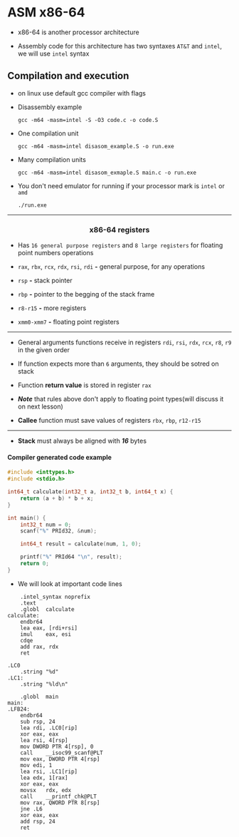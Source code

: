 # __ASM x86-64__

- x86-64 is another processor architecture

- Assembly code for this architecture has two syntaxes `AT&T` and `intel`, we will use `intel` syntax

## Compilation and execution

- on linux use default gcc compiler with flags 

- Disassembly example

      gcc -m64 -masm=intel -S -O3 code.c -o code.S

- One compilation unit

      gcc -m64 -masm=intel disasom_example.S -o run.exe

- Many compilation units

      gcc -m64 -masm=intel disasom_exmaple.S main.c -o run.exe

- You don't need emulator for running if your processor mark is `intel` or `amd`

      ./run.exe

---------------------------

### <center>__x86-64__ registers</center>

- Has `16 general purpose registers` and `8 large registers` for floating point numbers operations

- `rax`, `rbx`, `rcx`, `rdx`, `rsi`, `rdi` __-__ general purpose, for any operations

- `rsp` __-__ stack pointer

- `rbp` __-__ pointer to the begging of the stack frame

- `r8-r15` __-__ more registers

- `xmm0-xmm7` __-__ floating point registers

-----------------

- General arguments functions receive in registers `rdi`, `rsi`, `rdx`, `rcx`, `r8`, `r9` in the given order

- If function expects more than `6` arguments, they should be sotred on stack

- Function __return value__ is stored in register `rax`

- ___Note___ that rules above don't apply to floating point types(will discuss it on next lesson)

- __Callee__ function must save values of registers `rbx`, `rbp`, `r12-r15`

-----------------

- __Stack__ must always be aligned with ___16___ bytes

#### Compiler generated code example

```C
#include <inttypes.h>
#include <stdio.h>

int64_t calculate(int32_t a, int32_t b, int64_t x) {
    return (a + b) * b + x;
}

int main() {
    int32_t num = 0;
    scanf("%" PRId32, &num);

    int64_t result = calculate(num, 1, 0);

    printf("%" PRId64 "\n", result);
    return 0;
}
```

- We will look at important code lines

```
	.intel_syntax noprefix
	.text
	.globl	calculate
calculate:
	endbr64
	lea	eax, [rdi+rsi]
	imul	eax, esi
	cdqe
	add	rax, rdx
	ret

.LC0
	.string	"%d"
.LC1:
	.string	"%ld\n"

	.globl	main
main:
.LFB24:
	endbr64
	sub	rsp, 24
	lea	rdi, .LC0[rip]
	xor	eax, eax
	lea	rsi, 4[rsp]
	mov	DWORD PTR 4[rsp], 0
	call	__isoc99_scanf@PLT
	mov	eax, DWORD PTR 4[rsp]
	mov	edi, 1
	lea	rsi, .LC1[rip]
	lea	edx, 1[rax]
	xor	eax, eax
	movsx	rdx, edx
	call	__printf_chk@PLT
	mov	rax, QWORD PTR 8[rsp]
	jne	.L6
	xor	eax, eax
	add	rsp, 24
	ret

```


